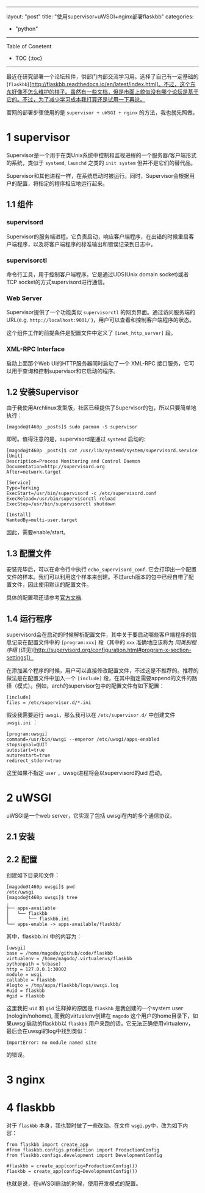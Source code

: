 ---
layout: "post"
title: "使用supervisor+uWSGI+nginx部署flaskbb"
categories:
- "python"

<!--more-->

***
Table of Conetent

* TOC
{:toc}
***

最近在研究部署一个论坛软件，供部门内部交流学习用。选择了自己有一定基础的 (`flaskbb`)[http://flaskbb.readthedocs.io/en/latest/index.html]。不过，这个东东好像不怎么维护的样子。虽然有一些文档，但是市面上貌似没有哪个论坛是基于它的。不过，为了减少学习成本我打算还是试用一下再说。

官网的部署步骤使用的是 `supervisor + uWSGI + nginx` 的方法，我也就先照做。

# 1 supervisor

Supervisor是一个用于在类Unix系统中控制和监视进程的一个服务器/客户端形式的系统，类似于 `systemd`, `launchd` 之类的 `init system` 但并不是它们的替代品。

Supervisor和其他进程一样，在系统启动时被运行。同时，Supervisor会根据用户的配置，将指定的程序相应地运行起来。

## 1.1 组件

### supervisord

Supervisor的服务端进程。它负责启动，响应客户端程序，在出错的时候重启客户端程序，以及将客户端程序的标准输出和错误记录到日志中。

### supervisorctl

命令行工具，用于控制客户端程序。它是通过UDS(Unix domain socket)或者TCP socket的方式supervisord进行通信。

### Web Server

Supervisor提供了一个功能类似 `supervisorctl` 的网页界面。通过访问服务端的URL(e.g. `http://localhost:9001/` )，用户可以查看和控制客户端程序的状态。

这个组件工作的前提条件是配置文件中定义了 `[inet_http_server]` 段。

### XML-RPC Interface

启动上面那个Web UI的HTTP服务器同时启动了一个 XML-RPC 接口服务，它可以用于查询和控制supervisor和它启动的程序。

## 1.2 安装Supervisor

由于我使用Archlinux发型版，社区已经提供了Supervisor的包，所以只要简单地执行：

    [magodo@t460p _posts]$ sudo pacman -S supervisor

即可。值得注意的是，supervisord是通过 `systemd` 启动的:

    [magodo@t460p _posts]$ cat /usr/lib/systemd/system/supervisord.service
    [Unit]
    Description=Process Monitoring and Control Daemon
    Documentation=http://supervisord.org
    After=network.target

    [Service]
    Type=forking
    ExecStart=/usr/bin/supervisord -c /etc/supervisord.conf
    ExecReload=/usr/bin/supervisorctl reload
    ExecStop=/usr/bin/supervisorctl shutdown

    [Install]
    WantedBy=multi-user.target

因此，需要enable/start。

## 1.3 配置文件

安装完毕后，可以在命令行中执行 `echo_supervisord_conf`. 它会打印出一个配置文件的样本。我们可以利用这个样本来创建。不过arch版本的包中已经自带了配置文件，因此使用默认的配置文件。

具体的配置项还请参考[官方文档](http://supervisord.org/configuration.html).

## 1.4 运行程序

supervisord会在启动的时候解析配置文件，其中关于要启动哪些客户端程序的信息记录在配置文件中的 `[program:xxx]` 段（其中的 `xxx` 准确地应该称为 *同类别程序组*  (详见)[http://supervisord.org/configuration.html#program-x-section-settings]）

在添加某个程序的时候，用户可以直接修改配置文件，不过这是不推荐的。推荐的做法是在配置文件中加入一个 `[include]` 段，在其中指定需要append的文件的路径（模式）。例如，arch的supervisor包中的配置文件有如下配置：

    [include]
    files = /etc/supervisor.d/*.ini

假设我需要运行 `uwsgi`，那么我可以在 `/etc/supervisor.d/` 中创建文件 `uwsgi.ini` ：

    [program:uwsgi]
    command=/usr/bin/uwsgi --emperor /etc/uwsgi/apps-enabled
    stopsignal=QUIT
    autostart=true
    autorestart=true
    redirect_stderr=true

这里如果不指定 `user` ，uwsgi进程将会以supervisord的uid 启动。

# 2 uWSGI

uWSGI是一个web server，它实现了包括 uwsgi在内的多个通信协议。

## 2.1 安装

## 2.2 配置

创建如下目录和文件：

    [magodo@t460p uwsgi]$ pwd
    /etc/uwsgi
    [magodo@t460p uwsgi]$ tree
    .
    ├── apps-available
    │   └── flaskbb
    │       └── flaskbb.ini
    └── apps-enable -> apps-available/flaskbb/

其中，flaskbb.ini 中的内容为：

    [uwsgi]
    base = /home/magodo/github/code/flaskbb
    virtualenv = /home/magodo/.virtualenvs/flaskbb
    pythonpath = %(base)
    http = 127.0.0.1:30002
    module = wsgi
    callable = flaskbb
    #logto = /tmp/apps/flaskbb/logs/uwsgi.log
    #uid = flaskbb
    #gid = flaskbb

这里我把 `uid` 和 `gid` 注释掉的原因是 `flaskbb` 是我创建的一个system user (nologin/nohome), 而我的virtualenv创建在 `magodo` 这个用户的home目录下，如果uwsgi启动的flaskbb以 `flaskbb` 用户来跑的话，它无法正确使用virtualenv，最后会在uwsgi的log中找到类似：

    ImportError: no module named site

的错误。

# 3 nginx

# 4 flaskbb

对于 `flaskbb` 本身，我也暂时做了一些改动。在文件 `wsgi.py`中，改为如下内容：

    from flaskbb import create_app
    #from flaskbb.configs.production import ProductionConfig
    from flaskbb.configs.development import DevelopmentConfig

    #flaskbb = create_app(config=ProductionConfig())
    flaskbb = create_app(config=DevelopmentConfig())

也就是说，在uWSGI启动的时候，使用开发模式的配置。

